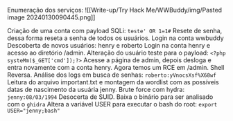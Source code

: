 Enumeração dos serviços:
![[Write-up/Try Hack Me/WWBuddy/img/Pasted image 20240130090445.png]]

Criação de uma conta com payload SQLi:
`teste' OR 1=1#`
Resete de senha, dessa forma reseta a senha de todos os usuários.
Login na conta wwbuddy
Descoberta de novos usuários: henry e roberto
Login na conta henry e acesso ao diretório /admin.
Alteração do usuário teste para o payload:
`<?php systeMm($_GET['cmd']);?>`
Acesse a página de admin, depois desloga e entra novamente com a conta henry. Agora temos um RCE em /admin.
Shell Reversa.
Análise dos logs em busca de senhas: 
`roberto:yVnocsXsf%X68wf`
Leitura do arquivo important.txt e montagem da wordlist com as possíveis datas de nascimento da usuária jenny.
Brute force com hydra:
`jenny:08/03/1994`
Desocerta de SUID.
Baixa o binário para ser analisado com o `ghidra`
Altera a variável USER para executar o bash do root: `export USER="jenny;bash"`


